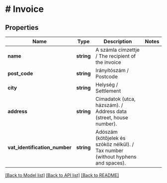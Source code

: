 # # Invoice

## Properties

Name | Type | Description | Notes
------------ | ------------- | ------------- | -------------
**name** | **string** | A számla címzettje   /   The recipient of the invoice |
**post_code** | **string** | Irányítószám   /   Postcode |
**city** | **string** | Helység   /   Settlement |
**address** | **string** | Címadatok (utca, házszám).   /   Address data (street, house number). |
**vat_identification_number** | **string** | Adószám (kötőjelek és szóköz nélkül).   /   Tax number (without hyphens and spaces). |

[[Back to Model list]](../../README.md#models) [[Back to API list]](../../README.md#endpoints) [[Back to README]](../../README.md)
